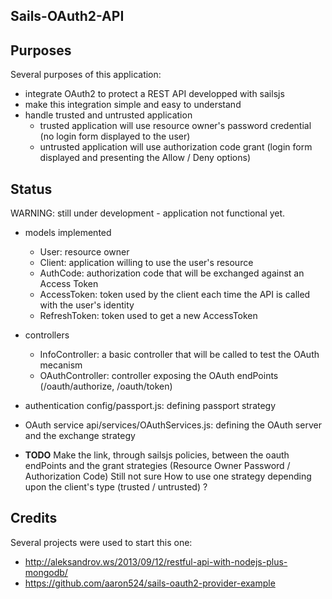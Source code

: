 Sails-OAuth2-API
----------------

Purposes
--------

Several purposes of this application:

* integrate OAuth2 to protect a REST API developped with sailsjs
* make this integration simple and easy to understand
* handle trusted and untrusted application
  - trusted application will use resource owner's password credential (no login form displayed to the user)
  - untrusted application will use authorization code grant (login form displayed and presenting the Allow / Deny options)


Status
------

WARNING: still under development - application not functional yet.

- models implemented
  * User: resource owner
  * Client: application willing to use the user's resource
  * AuthCode: authorization code that will be exchanged against an Access Token
  * AccessToken: token used by the client each time the API is called with the user's identity
  * RefreshToken: token used to get a new AccessToken

- controllers
  * InfoController: a basic controller that will be called to test the OAuth mecanism
  * OAuthController: controller exposing the OAuth endPoints (/oauth/authorize, /oauth/token)

- authentication
  config/passport.js: defining passport strategy

- OAuth service
  api/services/OAuthServices.js: defining the OAuth server and the exchange strategy

- **TODO**
  Make the link, through sailsjs policies,  between the oauth endPoints and the grant strategies (Resource Owner Password / Authorization Code)
  Still not sure How to use one strategy depending upon the client's type (trusted / untrusted) ?

Credits
-------

Several projects were used to start this one:

* http://aleksandrov.ws/2013/09/12/restful-api-with-nodejs-plus-mongodb/
* https://github.com/aaron524/sails-oauth2-provider-example
